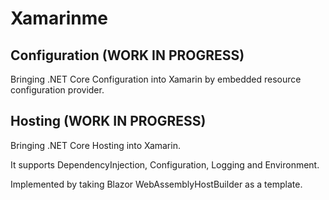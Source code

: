 # Xamarinme

## Configuration (WORK IN PROGRESS)
Bringing .NET Core Configuration into Xamarin by embedded resource configuration provider.

## Hosting (WORK IN PROGRESS)
Bringing .NET Core Hosting into Xamarin.

It supports DependencyInjection, Configuration, Logging and Environment.

Implemented by taking Blazor WebAssemblyHostBuilder as a template.

